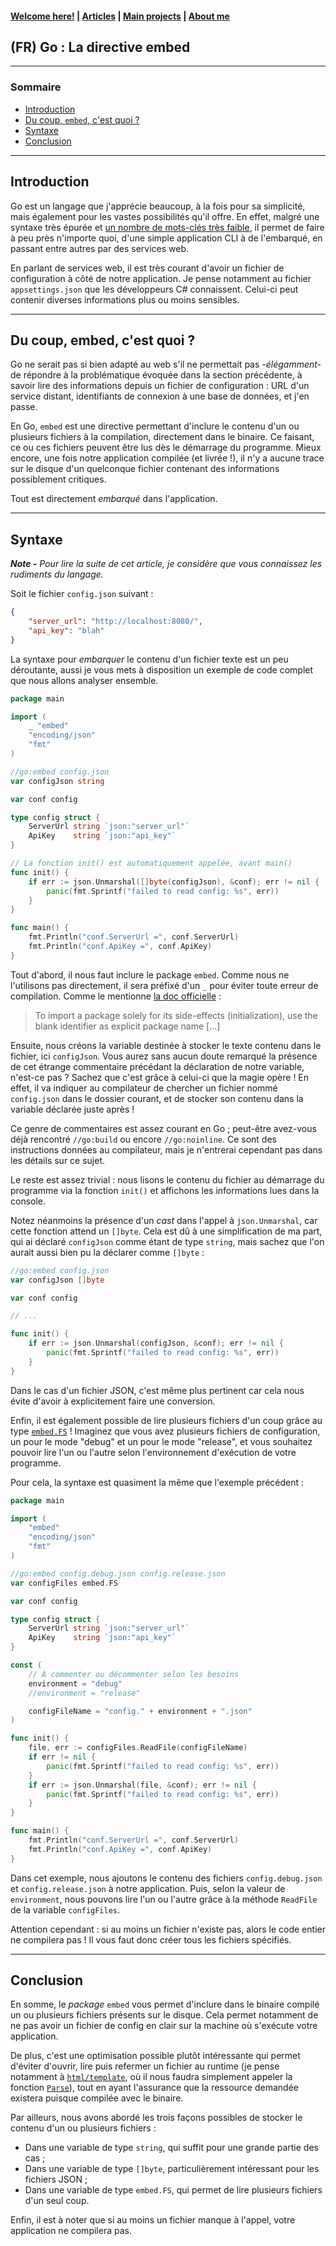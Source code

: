 #### [Welcome here!](https://vpenando.github.io) | [Articles](https://vpenando.github.io/articles.html) | [Main projects](https://vpenando.github.io/projects.html) | [About me](https://vpenando.github.io/about.html)

## (FR) Go : La directive embed

---

### Sommaire
* [Introduction](#introduction)
* [Du coup, `embed`, c'est quoi ?](#embed-go)
* [Syntaxe](#syntaxe)
* [Conclusion](#conclusion)

---

## <a name="introduction">Introduction</a>

Go est un langage que j'apprécie beaucoup, à la fois pour sa simplicité, mais également pour les vastes possibilités qu'il offre.
En effet, malgré une syntaxe très épurée et [un nombre de mots-clés très faible](https://go.dev/ref/spec#Keywords), il permet de faire à peu près n'importe quoi, d'une simple application CLI à de l'embarqué, en passant entre autres par des services web.

En parlant de services web, il est très courant d'avoir un fichier de configuration à côté de notre application.
Je pense notamment au fichier `appsettings.json` que les développeurs C# connaissent.
Celui-ci peut contenir diverses informations plus ou moins sensibles.

---

## <a name="embed-go">Du coup, embed, c'est quoi ?</a>

Go ne serait pas si bien adapté au web s'il ne permettait pas *-élégamment-* de répondre à la problématique évoquée dans la section précédente, à savoir lire des informations depuis un fichier de configuration : URL d'un service distant, identifiants de connexion à une base de données, et j'en passe.

En Go, `embed` est une directive permettant d'inclure le contenu d'un ou plusieurs fichiers à la compilation, directement dans le binaire.
Ce faisant, ce ou ces fichiers peuvent être lus dès le démarrage du programme.
Mieux encore, une fois notre application compilée (et livrée !), il n'y a aucune trace sur le disque d'un quelconque fichier contenant des informations possiblement critiques.

Tout est directement *embarqué* dans l'application.

---

## <a name="syntaxe">Syntaxe</a>

***Note -** Pour lire la suite de cet article, je considère que vous connaissez les rudiments du langage.*

Soit le fichier `config.json` suivant :
```json
{
    "server_url": "http://localhost:8080/",
    "api_key": "blah"
}
```

La syntaxe pour *embarquer* le contenu d'un fichier texte est un peu déroutante, aussi je vous mets à disposition un exemple de code complet que nous allons analyser ensemble.

```go
package main

import (
    _ "embed"
    "encoding/json"
    "fmt"
)

//go:embed config.json
var configJson string

var conf config

type config struct {
    ServerUrl string `json:"server_url"`
    ApiKey    string `json:"api_key"`
}

// La fonction init() est automatiquement appelée, avant main()
func init() {
    if err := json.Unmarshal([]byte(configJson), &conf); err != nil {
        panic(fmt.Sprintf("failed to read config: %s", err))
    }
}

func main() {
    fmt.Println("conf.ServerUrl =", conf.ServerUrl)
    fmt.Println("conf.ApiKey =", conf.ApiKey)
}
```

Tout d'abord, il nous faut inclure le package `embed`. Comme nous ne l'utilisons pas directement, il sera préfixé d'un `_` pour éviter toute erreur de compilation.
Comme le mentionne [la doc officielle](https://go.dev/ref/spec#Import_declarations) :
> To import a package solely for its side-effects (initialization), use the blank identifier as explicit package name [...]

Ensuite, nous créons la variable destinée à stocker le texte contenu dans le fichier, ici `configJson`.
Vous aurez sans aucun doute remarqué la présence de cet étrange commentaire précédant la déclaration de notre variable, n'est-ce pas ?
Sachez que c'est grâce à celui-ci que la magie opère !
En effet, il va indiquer au compilateur de chercher un fichier nommé `config.json` dans le dossier courant, et de stocker son contenu dans la variable déclarée juste après !

Ce genre de commentaires est assez courant en Go ; peut-être avez-vous déjà rencontré `//go:build` ou encore `//go:noinline`.
Ce sont des instructions données au compilateur, mais je n'entrerai cependant pas dans les détails sur ce sujet.

Le reste est assez trivial : nous lisons le contenu du fichier au démarrage du programme via la fonction `init()` et affichons les informations lues dans la console.

Notez néanmoins la présence d'un *cast* dans l'appel à `json.Unmarshal`, car cette fonction attend un `[]byte`.
Cela est dû à une simplification de ma part, qui ai déclaré `configJson` comme étant de type `string`, mais sachez que l'on aurait aussi bien pu la déclarer comme `[]byte` :
```go
//go:embed config.json
var configJson []byte

var conf config

// ...

func init() {
    if err := json.Unmarshal(configJson, &conf); err != nil {
        panic(fmt.Sprintf("failed to read config: %s", err))
    }
}
```
Dans le cas d'un fichier JSON, c'est même plus pertinent car cela nous évite d'avoir à explicitement faire une conversion.

Enfin, il est également possible de lire plusieurs fichiers d'un coup grâce au type [`embed.FS`](https://pkg.go.dev/embed#FS) !
Imaginez que vous avez plusieurs fichiers de configuration, un pour le mode "debug" et un pour le mode "release", et vous souhaitez pouvoir lire l'un ou l'autre selon l'environnement d'exécution de votre programme.

Pour cela, la syntaxe est quasiment la même que l'exemple précédent :
```go
package main

import (
    "embed"
    "encoding/json"
    "fmt"
)

//go:embed config.debug.json config.release.json
var configFiles embed.FS

var conf config

type config struct {
    ServerUrl string `json:"server_url"`
    ApiKey    string `json:"api_key"`
}

const (
    // À commenter ou décommenter selon les besoins
    environment = "debug"
    //environment = "release"

    configFileName = "config." + environment + ".json"
)

func init() {
    file, err := configFiles.ReadFile(configFileName)
    if err != nil {
        panic(fmt.Sprintf("failed to read config: %s", err))
    }
    if err := json.Unmarshal(file, &conf); err != nil {
        panic(fmt.Sprintf("failed to read config: %s", err))
    }
}

func main() {
    fmt.Println("conf.ServerUrl =", conf.ServerUrl)
    fmt.Println("conf.ApiKey =", conf.ApiKey)
}
```

Dans cet exemple, nous ajoutons le contenu des fichiers `config.debug.json` et `config.release.json` à notre application.
Puis, selon la valeur de `environment`, nous pouvons lire l'un ou l'autre grâce à la méthode `ReadFile` de la variable `configFiles`.

Attention cependant : si au moins un fichier n'existe pas, alors le code entier ne compilera pas !
Il vous faut donc créer tous les fichiers spécifiés.

---

## <a name="conclusion">Conclusion</a>

En somme, le *package* `embed` vous permet d'inclure dans le binaire compilé un ou plusieurs fichiers présents sur le disque.
Cela permet notamment de ne pas avoir un fichier de config en clair sur la machine où s'exécute votre application.

De plus, c'est une optimisation possible plutôt intéressante qui permet d'éviter d'ouvrir, lire puis refermer un fichier au runtime (je pense notamment à [`html/template`](https://pkg.go.dev/html/template), où il nous faudra simplement appeler la fonction [`Parse`](https://pkg.go.dev/html/template#Template.Parse)), tout en ayant l'assurance que la ressource demandée existera puisque compilée avec le binaire.

Par ailleurs, nous avons abordé les trois façons possibles de stocker le contenu d'un ou plusieurs fichiers :
- Dans une variable de type `string`, qui suffit pour une grande partie des cas ;
- Dans une variable de type `[]byte`, particulièrement intéressant pour les fichiers JSON ;
- Dans une variable de type `embed.FS`, qui permet de lire plusieurs fichiers d'un seul coup.

Enfin, il est à noter que si au moins un fichier manque à l'appel, votre application ne compilera pas.
